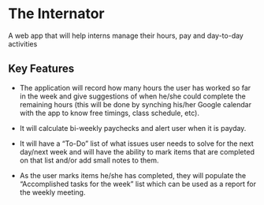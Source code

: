 # The Internator
A web app that will help interns manage their hours, pay and day-to-day activities

## Key Features
* The application will record how many hours the user has worked so far in the week and give suggestions of when he/she could complete the
remaining hours (this will be done by synching his/her Google calendar with the app to know free timings, class schedule, etc).

* It will calculate bi-weekly paychecks and alert user when it is payday.

* It will have a “To-Do” list of what issues user needs to solve for the next day/next week and will have the ability to mark items that are completed on that list and/or add small notes to them.

* As the user marks items he/she has completed, they will populate the “Accomplished tasks for the week” list which can be used as a report for the weekly meeting.
